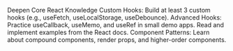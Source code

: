 Deepen Core React Knowledge
Custom Hooks:
Build at least 3 custom hooks (e.g., useFetch, useLocalStorage, useDebounce).
Advanced Hooks:
Practice useCallback, useMemo, and useRef in small demo apps.
Read and implement examples from the React docs.
Component Patterns:
Learn about compound components, render props, and higher-order components.
